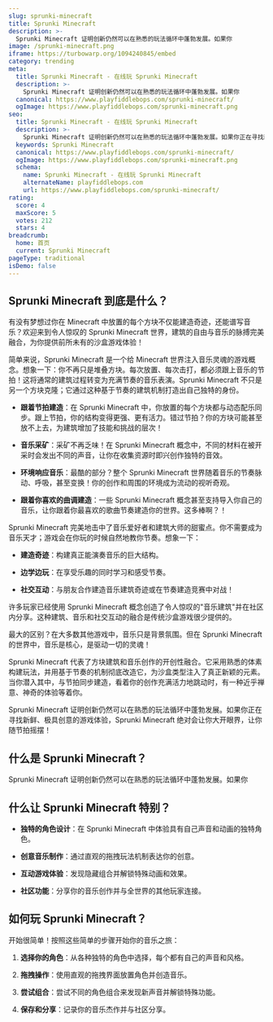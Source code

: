 ```yaml
---
slug: sprunki-minecraft
title: Sprunki Minecraft
description: >-
  Sprunki Minecraft 证明创新仍然可以在熟悉的玩法循环中蓬勃发展。如果你
image: /sprunki-minecraft.png
iframe: https://turbowarp.org/1094240845/embed
category: trending
meta:
  title: Sprunki Minecraft - 在线玩 Sprunki Minecraft
  description: >-
    Sprunki Minecraft 证明创新仍然可以在熟悉的玩法循环中蓬勃发展。如果你
  canonical: https://www.playfiddlebops.com/sprunki-minecraft/
  ogImage: https://www.playfiddlebops.com/sprunki-minecraft.png
seo:
  title: Sprunki Minecraft - 在线玩 Sprunki Minecraft
  description: >-
    Sprunki Minecraft 证明创新仍然可以在熟悉的玩法循环中蓬勃发展。如果你正在寻找新鲜、极具创意的游戏体验，Sprunki Minecraft 绝对会让你大开眼界，让你随节拍摇摆！
  keywords: Sprunki Minecraft
  canonical: https://www.playfiddlebops.com/sprunki-minecraft/
  ogImage: https://www.playfiddlebops.com/sprunki-minecraft.png
  schema:
    name: Sprunki Minecraft - 在线玩 Sprunki Minecraft
    alternateName: playfiddlebops.com
    url: https://www.playfiddlebops.com/sprunki-minecraft/
rating:
  score: 4
  maxScore: 5
  votes: 212
  stars: 4
breadcrumb:
  home: 首页
  current: Sprunki Minecraft
pageType: traditional
isDemo: false
---
```


## Sprunki Minecraft 到底是什么？

有没有梦想过你在 Minecraft 中放置的每个方块不仅能建造奇迹，还能谱写音乐？欢迎来到令人惊叹的 Sprunki Minecraft 世界，建筑的自由与音乐的脉搏完美融合，为你提供前所未有的沙盒游戏体验！

简单来说，Sprunki Minecraft 是一个给 Minecraft 世界注入音乐灵魂的游戏概念。想象一下：你不再只是堆叠方块。每次放置、每次击打，都必须跟上音乐的节拍！这将通常的建筑过程转变为充满节奏的音乐表演。Sprunki Minecraft 不只是另一个方块克隆；它通过这种基于节奏的建筑机制打造出自己独特的身份。

- **跟着节拍建造**：在 Sprunki Minecraft 中，你放置的每个方块都与动态配乐同步。跟上节拍，你的结构变得更强、更有活力。错过节拍？你的方块可能甚至放不上去，为建筑增加了技能和挑战的层次！

- **音乐采矿**：采矿不再乏味！在 Sprunki Minecraft 概念中，不同的材料在被开采时会发出不同的声音，让你在收集资源时即兴创作独特的音效。

- **环境响应音乐**：最酷的部分？整个 Sprunki Minecraft 世界随着音乐的节奏脉动、呼吸，甚至变换！你的创作和周围的环境成为流动的视听奇观。

- **跟着你喜欢的曲调建造**：一些 Sprunki Minecraft 概念甚至支持导入你自己的音乐，让你跟着你最喜欢的歌曲节奏建造你的世界。这多棒啊？！

Sprunki Minecraft 完美地击中了音乐爱好者和建筑大师的甜蜜点。你不需要成为音乐天才；游戏会在你玩的时候自然地教你节奏。想象一下：

- **建造奇迹**：构建真正能演奏音乐的巨大结构。

- **边学边玩**：在享受乐趣的同时学习和感受节奏。

- **社交互动**：与朋友合作建造音乐建筑奇迹或在节奏建造竞赛中对战！

许多玩家已经使用 Sprunki Minecraft 概念创造了令人惊叹的"音乐建筑"并在社区内分享。这种建筑、音乐和社交互动的融合是传统沙盒游戏很少提供的。

最大的区别？在大多数其他游戏中，音乐只是背景氛围。但在 Sprunki Minecraft 的世界中，音乐是核心，是驱动一切的灵魂！

Sprunki Minecraft 代表了方块建筑和音乐创作的开创性融合。它采用熟悉的体素构建玩法，并用基于节奏的机制彻底改造它，为沙盒类型注入了真正新颖的元素。当你潜入其中，与节拍同步建造，看着你的创作充满活力地跳动时，有一种近乎禅意、神奇的体验等着你。

Sprunki Minecraft 证明创新仍然可以在熟悉的玩法循环中蓬勃发展。如果你正在寻找新鲜、极具创意的游戏体验，Sprunki Minecraft 绝对会让你大开眼界，让你随节拍摇摆！

## 什么是 Sprunki Minecraft？

Sprunki Minecraft 证明创新仍然可以在熟悉的玩法循环中蓬勃发展。如果你

## 什么让 Sprunki Minecraft 特别？

- **独特的角色设计**：在 Sprunki Minecraft 中体验具有自己声音和动画的独特角色。

- **创意音乐制作**：通过直观的拖拽玩法机制表达你的创意。

- **互动游戏体验**：发现隐藏组合并解锁特殊动画和效果。

- **社区功能**：分享你的音乐创作并与全世界的其他玩家连接。

## 如何玩 Sprunki Minecraft？

开始很简单！按照这些简单的步骤开始你的音乐之旅：

1. **选择你的角色**：从各种独特的角色中选择，每个都有自己的声音和风格。

1. **拖拽操作**：使用直观的拖拽界面放置角色并创造音乐。

1. **尝试组合**：尝试不同的角色组合来发现新声音并解锁特殊功能。

1. **保存和分享**：记录你的音乐杰作并与社区分享。
